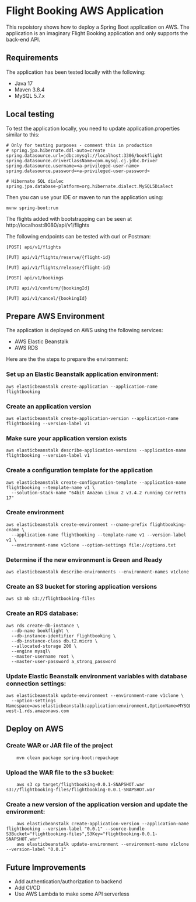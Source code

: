 # Flight Booking AWS Application
This repoistory shows how to deploy a Spring Boot application on AWS. The application is an imaginary Flight Booking application and only supports the back-end API.

## Requirements
The application has been tested locally with the following:
* Java 17
* Maven 3.8.4
* MySQL 5.7.x

## Local testing
To test the application locally, you need to update application.properties similar to this:

    # Only for testing purposes - comment this in production
    # spring.jpa.hibernate.ddl-auto=create
    spring.datasource.url=jdbc:mysql://localhost:3306/bookflight
    spring.datasource.driverClassName=com.mysql.cj.jdbc.Driver
    spring.datasource.username=<a-privileged-user-name>
    spring.datasource.password=<a-privileged-user-password>

    # Hibernate SQL dialec
    spring.jpa.database-platform=org.hibernate.dialect.MySQL5Dialect
    
Then you can use your IDE or maven to run the application using:

    mvnw spring-boot:run

The flights added with bootstrapping can be seen at http://localhost:8080/api/v1/flights

The following endpoints can be tested with curl or Postman:

    [POST] api/v1/flights
    
    [PUT] api/v1/flights/reserve/{flight-id}

    [PUT] api/v1/flights/release/{flight-id}

    [POST] api/v1/bookings

    [PUT] api/v1/confirm/{bookingId}

    [PUT] api/v1/cancel/{bookingId}

## Prepare AWS Environment
The application is deployed on AWS using the following services:
- AWS Elastic Beanstalk
- AWS RDS

Here are the the steps to prepare the environment:

### Set up an Elastic Beanstalk application environment:

    aws elasticbeanstalk create-application --application-name flightbooking

### Create an application version
    aws elasticbeanstalk create-application-version --application-name flightbooking --version-label v1

### Make sure your application version exists
    aws elasticbeanstalk describe-application-versions --application-name flightbooking --version-label v1

### Create a configuration template for the application
    aws elasticbeanstalk create-configuration-template --application-name flightbooking --template-name v1 \
      --solution-stack-name "64bit Amazon Linux 2 v3.4.2 running Corretto 17"

### Create environment
    aws elasticbeanstalk create-environment --cname-prefix flightbooking-cname \
      --application-name flightbooking --template-name v1 --version-label v1 \
      --environment-name v1clone --option-settings file://options.txt

### Determine if the new environment is Green and Ready
    aws elasticbeanstalk describe-environments --environment-names v1clone

### Create an S3 bucket for storing application versions
    aws s3 mb s3://flightbooking-files

### Create an RDS database:
    aws rds create-db-instance \
      --db-name bookflight \
      --db-instance-identifier flightbooking \
      --db-instance-class db.t2.micro \
      --allocated-storage 200 \
      --engine mysql\
      --master-username root \
      --master-user-password a_strong_password

### Update Elastic Beanstalk environment variables with database connection settings:
    aws elasticbeanstalk update-environment --environment-name v1clone \
      --option-settings Namespace=aws:elasticbeanstalk:application:environment,OptionName=MYSQL_HOST,Value=flightbooking.coyo72ntjmdh.us-west-1.rds.amazonaws.com

## Deploy on AWS

### Create WAR or JAR file of the project
        mvn clean package spring-boot:repackage

### Upload the WAR file to the s3 bucket:
        aws s3 cp target/flightbooking-0.0.1-SNAPSHOT.war s3://flightbooking-files/flightbooking-0.0.1-SNAPSHOT.war

### Create a new version of the application version and update the environment:
        aws elasticbeanstalk create-application-version --application-name flightbooking --version-label "0.0.1" --source-bundle S3Bucket="flightbooking-files",S3Key="flightbooking-0.0.1-SNAPSHOT.war"
        aws elasticbeanstalk update-environment --environment-name v1clone --version-label "0.0.1"

## Future Improvements
* Add authentication/authorization to backend
* Add CI/CD
* Use AWS Lambda to make some API serverless

